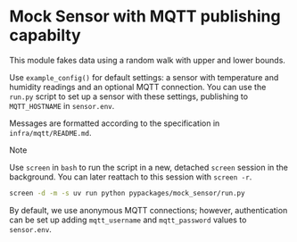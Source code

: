 # Mock Sensor with MQTT publishing capabilty

This module fakes data using a random walk with upper and lower bounds.

Use `example_config()` for default settings: a sensor with temperature and humidity readings and an optional MQTT connection. You can use the `run.py` script to set up a sensor with these settings, publishing to `MQTT_HOSTNAME` in `sensor.env`.

Messages are formatted according to the specification in `infra/mqtt/README.md`.

> [!NOTE]
> Use `screen` in `bash` to run the script in a new, detached `screen` session in the background. You can later reattach to this session with `screen -r`.
>
> ```bash
> screen -d -m -s uv run python pypackages/mock_sensor/run.py
> ```

By default, we use anonymous MQTT connections; however, authentication can be set up adding `mqtt_username` and `mqtt_password` values to `sensor.env`.
